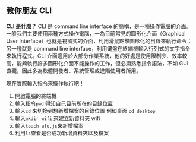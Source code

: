 ## 教你朋友 CLI

**CLI 是什麼？**
CLI 是 command line interface 的簡稱，是一種操作電腦的介面。
一般我們主要使用兩種方式操作電腦，一為目前常見的圖形化介面（Graphical User Interface）也就是視窗式的介面，利用滑鼠點擊圖形化的目錄來執行命令；另一種就是 command line interface，利用鍵盤在終端機輸入行列式的文字指令來執行程式。CLI 介面適用於大部分作業系統，他的好處是使用限制少、效率較高，能夠執行許多圖形化介面不能操作的工作，但必須熟悉指令語法，不如 GUI 直觀，因此多為軟體開發者、系統管理或進階使用者所用。

現在實際輸入指令來操作執行吧！
1. 開啟電腦的終端機
2. 輸入指令```pwd``` 得知自己目前所在的目錄位置
3. 輸入```cd``` 來切換到想新增檔案的目錄位置 例如桌面 ```cd desktop```
4. 輸入```mkdir wifi``` 來建立新資料夾 wifi
5. 輸入```touch afu.js```來新增檔案
6. 利用```ls```查看是否成功新增資料夾以及檔案